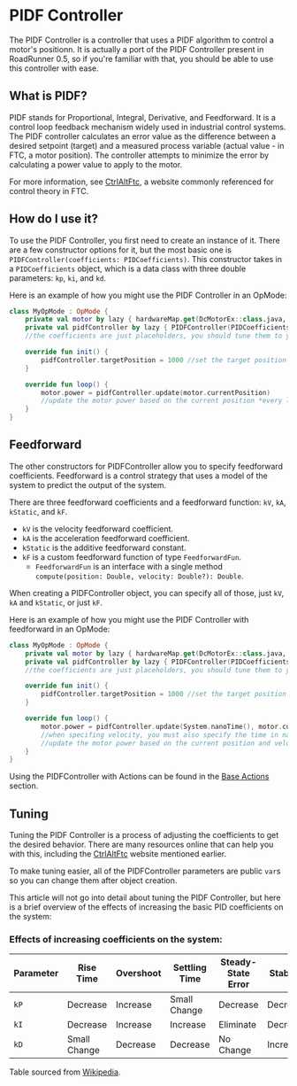 # PIDF Controller
The PIDF Controller is a controller that uses a PIDF algorithm to control a motor's positionn.
It is actually a port of the PIDF Controller present in RoadRunner 0.5, 
so if you're familiar with that, you should be able to use this controller with ease.

## What is PIDF?
PIDF stands for Proportional, Integral, Derivative, and Feedforward.
It is a control loop feedback mechanism widely used in industrial control systems.
The PIDF controller calculates an error value as the difference between a desired setpoint (target) 
and a measured process variable (actual value - in FTC, a motor position).
The controller attempts to minimize the error by calculating a power value to apply to the motor.

For more information, see [CtrlAltFtc](https://www.ctrlaltftc.com/), 
a website commonly referenced for control theory in FTC.

## How do I use it?
To use the PIDF Controller, you first need to create an instance of it.
There are a few constructor options for it, 
but the most basic one is `PIDFController(coefficients: PIDCoefficients)`.
This constructor takes in a `PIDCoefficients` object, which is a data class 
with three double parameters: `kp`, `ki`, and `kd`.

Here is an example of how you might use the PIDF Controller in an OpMode:
```kotlin
class MyOpMode : OpMode {
    private val motor by lazy { hardwareMap.get(DcMotorEx::class.java, "motor") } }
    private val pidfController by lazy { PIDFController(PIDCoefficients(1.0, 0.0, 0.0)) } 
    //the coefficients are just placeholders, you should tune them to your motor

    override fun init() {
        pidfController.targetPosition = 1000 //set the target position to 1000
    }

    override fun loop() {
        motor.power = pidfController.update(motor.currentPosition)
        //update the motor power based on the current position *every loop*
    }
}
```

## Feedforward
The other constructors for PIDFController allow you to specify feedforward coefficients.
Feedforward is a control strategy that uses a model of the system to predict the output of the system.

There are three feedforward coefficients and a feedforward function: `kV`, `kA`, `kStatic`, and `kF`.
- `kV` is the velocity feedforward coefficient.
- `kA` is the acceleration feedforward coefficient.
- `kStatic` is the additive feedforward constant.
- `kF` is a custom feedforward function of type `FeedforwardFun`.
  - `FeedforwardFun` is an interface with a single method `compute(position: Double, velocity: Double?): Double`.

When creating a PIDFController object, you can specify all of those, just `kV`, `kA` and `kStatic`, or just `kF`.

Here is an example of how you might use the PIDF Controller with feedforward in an OpMode:
```kotlin
class MyOpMode : OpMode {
    private val motor by lazy { hardwareMap.get(DcMotorEx::class.java, "motor") } }
    private val pidfController by lazy { PIDFController(PIDCoefficients(1.0, 0.0, 0.0), 0.1, 0.1, 0.1) } 
    //the coefficients are just placeholders, you should tune them to your motor

    override fun init() {
        pidfController.targetPosition = 1000 //set the target position to 1000
    }

    override fun loop() {
        motor.power = pidfController.update(System.nanoTime(), motor.currentPosition, motor.velocity)
        //when specifing velocity, you must also specify the time in nanoseconds
        //update the motor power based on the current position and velocity *every loop*
    }
}
```

Using the PIDFController with Actions can be found in the [Base Actions](../creating-actions/base-actions.md) section.

## Tuning

Tuning the PIDF Controller is a process of adjusting the coefficients to get the desired behavior.
There are many resources online that can help you with this,
including the [CtrlAltFtc](https://www.ctrlaltftc.com/) website mentioned earlier.

To make tuning easier, all of the PIDFController parameters
are public `var`s so you can change them after object creation. 

This article will not go into detail about tuning the PIDF Controller,
but here is a brief overview of the effects of increasing the basic PID coefficients on the system:

### Effects of increasing coefficients on the system:

| Parameter | Rise Time    | Overshoot | Settling Time | Steady-State Error | Stability |
|-----------|--------------|-----------|---------------|--------------------|-----------|
| `kP`      | Decrease     | Increase  | Small Change  | Decrease           | Decrease  |
| `kI`      | Decrease     | Increase  | Increase      | Eliminate          | Decrease  |
| `kD`      | Small Change | Decrease  | Decrease      | No Change          | Increase  |

Table sourced from [Wikipedia](https://en.wikipedia.org/wiki/PID_controller#Manual_tuning).